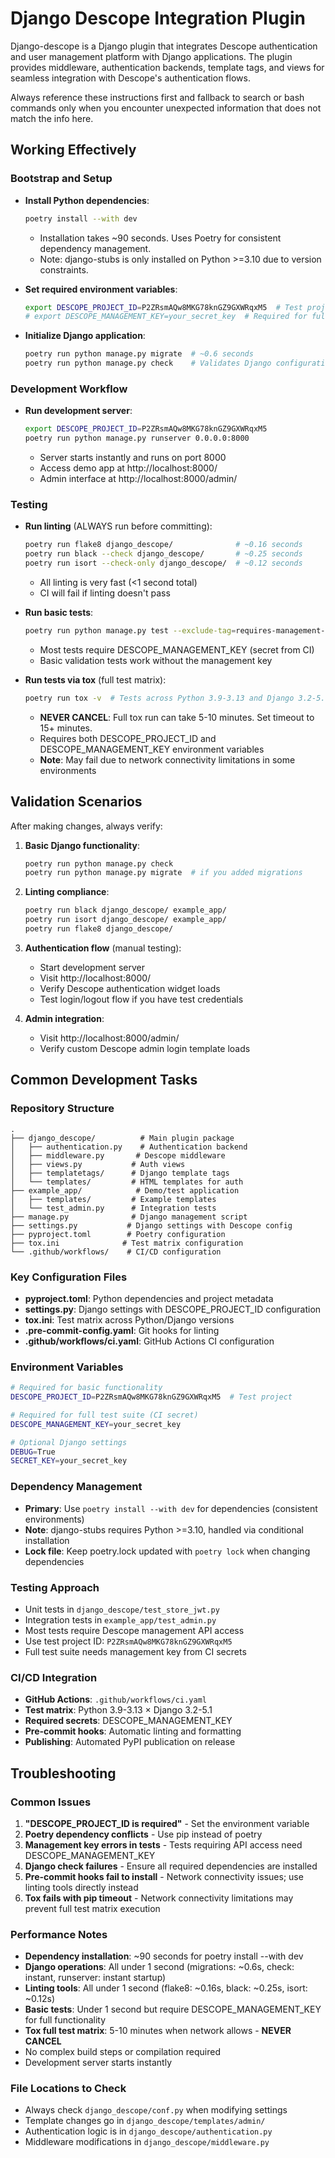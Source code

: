 # Django Descope Integration Plugin

Django-descope is a Django plugin that integrates Descope authentication and user management platform with Django applications. The plugin provides middleware, authentication backends, template tags, and views for seamless integration with Descope's authentication flows.

Always reference these instructions first and fallback to search or bash commands only when you encounter unexpected information that does not match the info here.

## Working Effectively

### Bootstrap and Setup
- **Install Python dependencies**:
  ```bash
  poetry install --with dev
  ```
  - Installation takes ~90 seconds. Uses Poetry for consistent dependency management.
  - Note: django-stubs is only installed on Python >=3.10 due to version constraints.
  
- **Set required environment variables**:
  ```bash
  export DESCOPE_PROJECT_ID=P2ZRsmAQw8MKG78knGZ9GXWRqxM5  # Test project ID
  # export DESCOPE_MANAGEMENT_KEY=your_secret_key  # Required for full test suite
  ```

- **Initialize Django application**:
  ```bash
  poetry run python manage.py migrate  # ~0.6 seconds
  poetry run python manage.py check    # Validates Django configuration
  ```

### Development Workflow
- **Run development server**:
  ```bash
  export DESCOPE_PROJECT_ID=P2ZRsmAQw8MKG78knGZ9GXWRqxM5
  poetry run python manage.py runserver 0.0.0.0:8000
  ```
  - Server starts instantly and runs on port 8000
  - Access demo app at http://localhost:8000/
  - Admin interface at http://localhost:8000/admin/

### Testing
- **Run linting** (ALWAYS run before committing):
  ```bash
  poetry run flake8 django_descope/              # ~0.16 seconds
  poetry run black --check django_descope/       # ~0.25 seconds  
  poetry run isort --check-only django_descope/  # ~0.12 seconds
  ```
  - All linting is very fast (<1 second total)
  - CI will fail if linting doesn't pass

- **Run basic tests**:
  ```bash
  poetry run python manage.py test --exclude-tag=requires-management-key
  ```
  - Most tests require DESCOPE_MANAGEMENT_KEY (secret from CI)
  - Basic validation tests work without the management key

- **Run tests via tox** (full test matrix):
  ```bash
  poetry run tox -v  # Tests across Python 3.9-3.13 and Django 3.2-5.1
  ```
  - **NEVER CANCEL**: Full tox run can take 5-10 minutes. Set timeout to 15+ minutes.
  - Requires both DESCOPE_PROJECT_ID and DESCOPE_MANAGEMENT_KEY environment variables
  - **Note**: May fail due to network connectivity limitations in some environments

## Validation Scenarios
After making changes, always verify:

1. **Basic Django functionality**:
   ```bash
   poetry run python manage.py check
   poetry run python manage.py migrate  # if you added migrations
   ```

2. **Linting compliance**:
   ```bash
   poetry run black django_descope/ example_app/
   poetry run isort django_descope/ example_app/
   poetry run flake8 django_descope/
   ```

3. **Authentication flow** (manual testing):
   - Start development server
   - Visit http://localhost:8000/
   - Verify Descope authentication widget loads
   - Test login/logout flow if you have test credentials

4. **Admin integration**:
   - Visit http://localhost:8000/admin/
   - Verify custom Descope admin login template loads

## Common Development Tasks

### Repository Structure
```
.
├── django_descope/          # Main plugin package
│   ├── authentication.py    # Authentication backend
│   ├── middleware.py       # Descope middleware
│   ├── views.py           # Auth views
│   ├── templatetags/      # Django template tags
│   └── templates/         # HTML templates for auth
├── example_app/            # Demo/test application
│   ├── templates/         # Example templates
│   └── test_admin.py      # Integration tests
├── manage.py              # Django management script
├── settings.py           # Django settings with Descope config
├── pyproject.toml        # Poetry configuration
├── tox.ini              # Test matrix configuration
└── .github/workflows/    # CI/CD configuration
```

### Key Configuration Files
- **pyproject.toml**: Python dependencies and project metadata
- **settings.py**: Django settings with DESCOPE_PROJECT_ID configuration
- **tox.ini**: Test matrix across Python/Django versions
- **.pre-commit-config.yaml**: Git hooks for linting
- **.github/workflows/ci.yaml**: GitHub Actions CI configuration

### Environment Variables
```bash
# Required for basic functionality
DESCOPE_PROJECT_ID=P2ZRsmAQw8MKG78knGZ9GXWRqxM5  # Test project

# Required for full test suite (CI secret)
DESCOPE_MANAGEMENT_KEY=your_secret_key

# Optional Django settings
DEBUG=True
SECRET_KEY=your_secret_key
```

### Dependency Management
- **Primary**: Use `poetry install --with dev` for dependencies (consistent environments)
- **Note**: django-stubs requires Python >=3.10, handled via conditional installation
- **Lock file**: Keep poetry.lock updated with `poetry lock` when changing dependencies

### Testing Approach
- Unit tests in `django_descope/test_store_jwt.py`
- Integration tests in `example_app/test_admin.py`  
- Most tests require Descope management API access
- Use test project ID: `P2ZRsmAQw8MKG78knGZ9GXWRqxM5`
- Full test suite needs management key from CI secrets

### CI/CD Integration
- **GitHub Actions**: `.github/workflows/ci.yaml`
- **Test matrix**: Python 3.9-3.13 × Django 3.2-5.1
- **Required secrets**: DESCOPE_MANAGEMENT_KEY
- **Pre-commit hooks**: Automatic linting and formatting
- **Publishing**: Automated PyPI publication on release

## Troubleshooting

### Common Issues
1. **"DESCOPE_PROJECT_ID is required"** - Set the environment variable
2. **Poetry dependency conflicts** - Use pip instead of poetry
3. **Management key errors in tests** - Tests requiring API access need DESCOPE_MANAGEMENT_KEY
4. **Django check failures** - Ensure all required dependencies are installed
5. **Pre-commit hooks fail to install** - Network connectivity issues; use linting tools directly instead
6. **Tox fails with pip timeout** - Network connectivity limitations may prevent full test matrix execution

### Performance Notes
- **Dependency installation**: ~90 seconds for poetry install --with dev
- **Django operations**: All under 1 second (migrations: ~0.6s, check: instant, runserver: instant startup)
- **Linting tools**: All under 1 second (flake8: ~0.16s, black: ~0.25s, isort: ~0.12s)
- **Basic tests**: Under 1 second but require DESCOPE_MANAGEMENT_KEY for full functionality
- **Tox full test matrix**: 5-10 minutes when network allows - **NEVER CANCEL**
- No complex build steps or compilation required
- Development server starts instantly

### File Locations to Check
- Always check `django_descope/conf.py` when modifying settings
- Template changes go in `django_descope/templates/admin/`
- Authentication logic is in `django_descope/authentication.py`
- Middleware modifications in `django_descope/middleware.py`